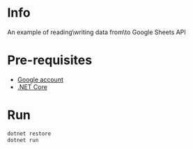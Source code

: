 # Info
An example of reading\writing data from\to Google Sheets API

# Pre-requisites

* [Google account](https://accounts.google.com)
* [.NET Core](https://dotnet.microsoft.com/download)

# Run

```cmd
dotnet restore
dotnet run
```
